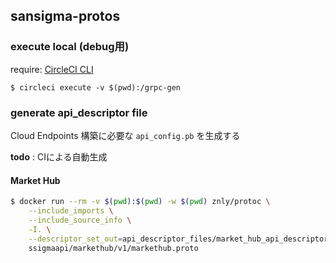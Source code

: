 ## sansigma-protos

### execute local (debug用)

require: [CircleCI CLI](https://circleci.com/docs/2.0/local-cli/#installation)

```
$ circleci execute -v $(pwd):/grpc-gen
```

### generate api_descriptor file

Cloud Endpoints 構築に必要な `api_config.pb` を生成する

**todo** : CIによる自動生成

#### Market Hub

```bash
$ docker run --rm -v $(pwd):$(pwd) -w $(pwd) znly/protoc \
    --include_imports \
    --include_source_info \
    -I. \
    --descriptor_set_out=api_descriptor_files/market_hub_api_descriptor.pb \
    ssigmaapi/markethub/v1/markethub.proto
```

